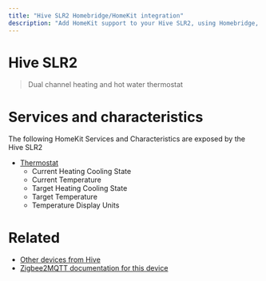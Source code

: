 ```yaml
---
title: "Hive SLR2 Homebridge/HomeKit integration"
description: "Add HomeKit support to your Hive SLR2, using Homebridge, Zigbee2MQTT and homebridge-z2m."
---
```

<!---
This file has been GENERATED using src/docgen/docgen.ts
DO NOT EDIT THIS FILE MANUALLY!
-->
# Hive SLR2
> Dual channel heating and hot water thermostat


# Services and characteristics
The following HomeKit Services and Characteristics are exposed by
the Hive SLR2

* [Thermostat](../../climate.md)
  * Current Heating Cooling State
  * Current Temperature
  * Target Heating Cooling State
  * Target Temperature
  * Temperature Display Units


# Related
* [Other devices from Hive](../index.md#hive)
* [Zigbee2MQTT documentation for this device](https://www.zigbee2mqtt.io/devices/SLR2.html)